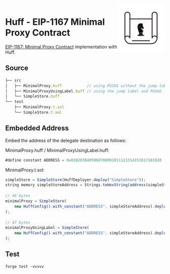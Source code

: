 <img align="right" width="150" height="150" top="100" src="./assets/blueprint.png">

# Huff - EIP-1167 Minimal Proxy Contract

[EIP-1167: Minimal Proxy Contract](https://eips.ethereum.org/EIPS/eip-1167) implementation with Huff.

## Source

```js
├── src
│   ├── MinimalProxy.huff           // using PUSH1 without the jump label
│   ├── MinimalProxyUsingLabel.huff // using the jump label and PUSH2.
│   └── SimpleStore.huff
└── test
    ├── MinimalProxy.t.sol
    └── SimpleStore.t.sol
```

## Embedded Address
Embed the address of the delegate destination as follows:

MinimalProxy.huff / MinimalProxyUsingLabel.huff:
```js
#define constant ADDRESS = 0x0102030405060708091011121314151617181920
```

MinimalProxy.t.sol:
```js
simpleStore = SimpleStore(HuffDeployer.deploy("SimpleStore"));
string memory simpleStoreAddress = Strings.toHexString(address(simpleStore));

// 46 bytes
minimalProxy = SimpleStore(
    new HuffConfig().with_constant("ADDRESS", simpleStoreAddress).deploy("MinimalProxy")
);

// 47 bytes
minimalProxyUsingLabel = SimpleStore(
    new HuffConfig().with_constant("ADDRESS", simpleStoreAddress).deploy("MinimalProxyUsingLabel")
);
```

## Test
```
forge test -vvvvv
```
